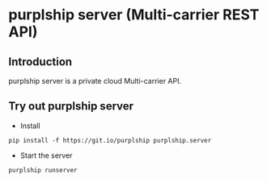 # purplship server (Multi-carrier REST API)

## Introduction

purplship server is a private cloud Multi-carrier API.

## Try out purplship server

- Install

```shell script
pip install -f https://git.io/purplship purplship.server
```

- Start the server

```shell script
purplship runserver
```
